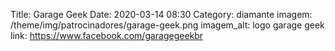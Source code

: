 Title: Garage Geek
Date: 2020-03-14 08:30
Category: diamante
imagem: /theme/img/patrocinadores/garage-geek.png
imagem_alt: logo garage geek
link: https://www.facebook.com/garagegeekbr